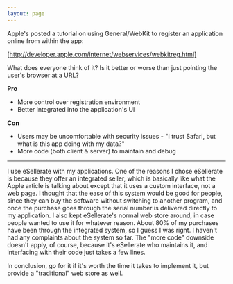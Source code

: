 ```yaml
---
layout: page
---
```


Apple's posted a tutorial on using General/WebKit to register an application online from within the app:

[http://developer.apple.com/internet/webservices/webkitreg.html]

What does everyone think of it? Is it better or worse than just pointing the user's browser at a URL?

**Pro**

* More control over registration environment
* Better integrated into the application's UI


**Con**

* Users may be uncomfortable with security issues - "I trust Safari, but what is this app doing with my data?"
* More code (both client & server) to maintain and debug

----
I use eSellerate with my applications. One of the reasons I chose eSellerate is because they offer an integrated seller, which is basically like what the Apple article is talking about except that it uses a custom interface, not a web page. I thought that the ease of this system would be good for people, since they can buy the software without switching to another program, and once the purchase goes through the serial number is delivered directly to my application. I also kept eSellerate's normal web store around, in case people wanted to use it for whatever reason. About 80% of my purchases have been through the integrated system, so I guess I was right. I haven't had any complaints about the system so far. The "more code" downside doesn't apply, of course, because it's eSellerate who maintains it, and interfacing with their code just takes a few lines.

In conclusion, go for it if it's worth the time it takes to implement it, but provide a "traditional" web store as well.